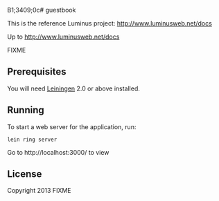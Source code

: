 B1;3409;0c# guestbook

This is the reference Luminus project: http://www.luminusweb.net/docs   

Up to http://www.luminusweb.net/docs   

FIXME

## Prerequisites

You will need [Leiningen][1] 2.0 or above installed.

[1]: https://github.com/technomancy/leiningen

## Running

To start a web server for the application, run:

    lein ring server

Go to http://localhost:3000/ to view


## License

Copyright 2013 FIXME
